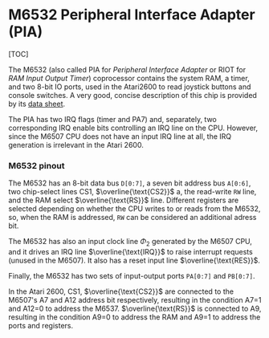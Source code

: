# M6532 Peripheral Interface Adapter (PIA)

[TOC]

The M6532 (also called PIA for *Peripheral Interface Adapter* or RIOT for *RAM Input Output Timer*) coprocessor contains the system RAM, a timer, and two 8-bit IO ports, used in the Atari2600 to read joystick buttons and console switches. A very good, concise description of this chip is provided by its [data sheet](http://www.ionpool.net/arcade/gottlieb/technical/datasheets/R6532_datasheet.pdf).

The PIA has two IRQ flags (timer and PA7) and, separately, two corresponding IRQ enable bits controlling an IRQ line on the CPU. However, since the M6507 CPU does not have an input IRQ line at all, the IRQ generation is irrelevant in the Atari 2600.

### M6532 pinout

The M6532 has an 8-bit data bus `D[0:7]`, a seven bit address bus `A[0:6]`, two chip-select lines $\text{CS1}$, $\overline{\text{CS2}}$ a, the read-write `RW` line, and the RAM select  $\overline{\text{RS}}$ line. Different registers are selected depending on whether the CPU writes to or reads from the M6532, so, when the RAM is addressed, `RW` can be considered an additional adress bit.

The M6532 has also an input clock line $\Phi_2$ generated by the M6507 CPU, and it drives an IRQ line $\overline{\text{IRQ}}$ to raise interrupt requests (unused in the M6507). It also has a reset input line $\overline{\text{RES}}$.

Finally, the M6532 has two sets of input-output ports `PA[0:7]` and `PB[0:7]`.

In the Atari 2600,  $\text{CS1}$, $\overline{\text{CS2}}$ are connected to the M6507's A7 and A12 address bit respectively, resulting in the condition A7=1 and A12=0 to address the M6537. $\overline{\text{RS}}$ is connected to A9, resulting in the condition A9=0 to address the RAM and A9=1 to address the ports and registers.



